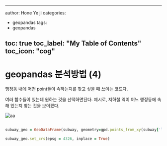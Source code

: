 

---

author: Hone Ye ji
categories: 
 - geopandas
tags: 
 - geopandas

toc: true
toc_label: "My Table of Contents"
toc_icon: "cog"
---
# geopandas 분석방법 (4)

행정동 내에 어떤 point들이 속하는지를 찾고 싶을 때 쓰이는 코드다.

여러 함수들이 있는데 원하는 것을 선택하면된다.
예시로, 지하철 역이 어느 행정동에 속해 있는지 찾는 것을 보이겠다.

![aa](https://user-images.githubusercontent.com/45659433/164611009-af45260d-c06c-4abc-b95c-1a2e117ee6de.PNG)

## 

```ruby
subway_geo = GeoDataFrame(subway, geometry=gpd.points_from_xy(subway['lng'], subway['lat']))

subway_geo.set_crs(epsg = 4326, inplace = True)
```
<!--stackedit_data:
eyJoaXN0b3J5IjpbLTE4ODY3NjE0NzUsNzMwOTk4MTE2XX0=
-->